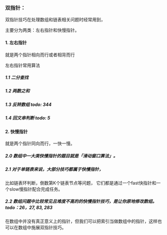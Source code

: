 ### **双指针**：

双指针技巧在处理数组和链表相关问题时经常用到，

主要分为两类：左右指针和快慢指针。

#### 1. 左右指针
就是两个指针相向而行或者相背而行

左右指针常用算法
##### 1.1 二分查找 
##### 1.2 两数之和 
##### 1.3 反转数组 todo: 344
##### 1.4 回文串判断 todo: 5 

#### 2. 快慢指针
就是两个指针同向而行，一快一慢。

##### 2.0 数组中一大类快慢指针的题目就是「滑动窗口算法」。

##### 2.1 对于单链表来说，大部分技巧都属于快慢指针，

比如链表环判断，倒数第K个链表节点等问题，
它们都是通过一个fast快指针和一个slow慢指针配合完成任务。

##### 2.2 数组问题中比较常见且难度不高的的快慢指针技巧，是让你原地修改数组。todo：26，27, 83, 283
在数组中并没有真正意义上的指针，但我们可以把索引当做数组中的指针，这样也可以在数组中施展双指针技巧。